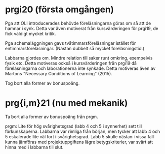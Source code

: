 # prgi20 (första omgången)

Pga att OLI introducerades behövde föreläsningarna göras om så att de hamnar i 
synk. Detta var även motiverat från kursvärderingen för prgi19, de fick väldigt 
mycket kritik.

Pga schemaläggningen gavs tvåtimmarsföreläsningar istället för 
entimmarsföreläsningar. (Nästan dubbelt så mycket föreläsningstid.)

Labbarna gjordes om. Mindre relation till saker runt omkring, exempelvis fysik 
etc. Detta motiveras också i kursvärderingen från prgi19 då föreläsningarna och 
laborationerna inte synkade. Detta motiveras även av Martons "Necessary 
Conditions of Learning" (2015).

Tog bort alla former av bonuspoäng.


# prg{i,m}21 (nu med mekanik)

Ta bort alla former av bonuspoäng från prgm.

prgm: Lite för hög svårighetsgrad (labb 4 och 5 i synnerhet) sett till 
förkunskaperna. Labbarna var rimliga från början, men tycker att labb 4 och 5 
eskalerade lite väl fort i svårighetsgrad. Labb 5 skulle nästan i vissa fall 
kunna jämföras med projektuppgiftens lägre betygskriterier, var svårt att hinna 
med i labbarna till slut.
